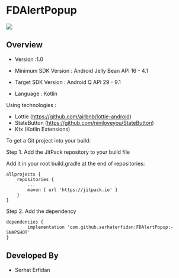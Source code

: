 # FDAlertPopup

[![](https://jitpack.io/v/serhaterfidan/FDAlertPopup.svg)](https://jitpack.io/#serhaterfidan/FDAlertPopup)

## Overview

* Version :1.0
* Minimum SDK Version : Android Jelly Bean API 16 - 4.1
* Target SDK Version : Android Q API 29 - 9.1

* Language : Kotlin

Using technologies :
* Lottie (https://github.com/airbnb/lottie-android)
* StateButton (https://github.com/niniloveyou/StateButton)
* Ktx (Kotlin Extensions)

To get a Git project into your build:

Step 1. Add the JitPack repository to your build file

Add it in your root build.gradle at the end of repositories:

	allprojects {
		repositories {
			...
			maven { url 'https://jitpack.io' }
		}
	}
  
Step 2. Add the dependency

	dependencies {
	        implementation 'com.github.serhaterfidan:FDAlertPopup:-SNAPSHOT'
	}

## Developed By

* Serhat Erfidan
